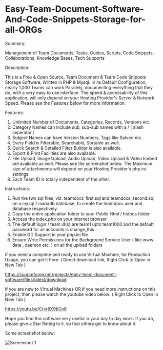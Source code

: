 # Easy-Team-Document-Software-And-Code-Snippets-Storage-for-all-ORGs

Summary:

Management of Team Documents, Tasks, Guides, Scripts, Code Snippets, Collaborations, Knowledge Bases, Tech Supports

Description:

This is a Free & Open Source, Team Document & Team Code Snippets Storage Software, Written in PHP & Mysql. In its Default Configuration, nearly 1,000 Teams can work Parallely, documenting everything that they do, with a very easy to use interface. The speed & accessability of this application, will only depend on your Hosting Provider's Server & Network Speed. Please see the Features below for more information.

Features:

1. Unlimited Number of Documents, Categories, Records, Versions etc.
2. Category Names can include sub, sub-sub names with a / ( slash seperator )
3. Subject Names can have Version Numbers, Tags like Solved etc.
4. Every Field is Filterable, Searchable, Sortable as well.
5. Quick Search & Detailed Filter Builder is also available.
6. Export & Print Facilities are also available.
7. File Upload, Image Upload, Audio Upload, Video Upload & Video Embed are available as well. Please see the screenshot below. The Maximum size of attachments will depend on your Hosting Provider's php.ini settings.
8. Each Team ID is totally independent of the other.

Instructions:

1. Run the two sql files, viz. teamdocs_first.sql and teamdocs_second.sql on a mysql / mariadb database, to create the teamdocs user and database respectively.
2. Copy the entire application folder to your Public Html / htdocs folder
3. Access the index.php on your internet browser
4. The default login / team id(s) are team1 upto team1000 and the default password for all accounts is change_this
5. Enable GD Support in your php.ini file
6. Ensure Write Permissions for the Background Service User ( like www-data , daemon etc. ) on all the upload folders

if you need a complete and ready to use Virtual Machine, for Production Usage, you can get it here: ( Direct download link, Right Click to Open in New Tab )

https://sourceforge.net/projects/easy-team-document-software/files/latest/download

if you are new to Virtual Machines OR if you need more instructions on this project, then please watch the youtube video below: ( Right Click to Open in New Tab )

https://youtu.be/Crxr8X9bGn8

Hope you find this software very useful in your day to day work. If you do, please give a Star Rating to it, so that others get to know about it.

Some screenshot below:

![Screenshot 1](https://i.imgur.com/WOnyYjg.png "Screenshot 1")


